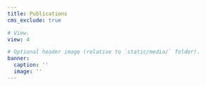 ```yaml
---
title: Publications
cms_exclude: true

# View.
view: 4

# Optional header image (relative to `static/media/` folder).
banner:
  caption: ''
  image: ''
---
```

